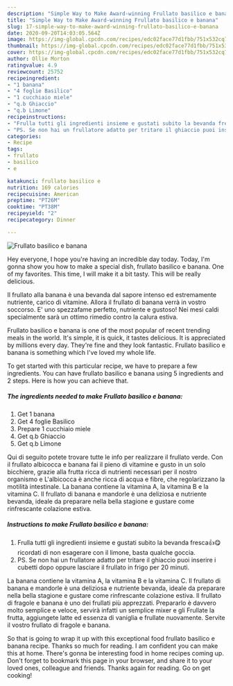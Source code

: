 ```yaml
---
description: "Simple Way to Make Award-winning Frullato basilico e banana"
title: "Simple Way to Make Award-winning Frullato basilico e banana"
slug: 17-simple-way-to-make-award-winning-frullato-basilico-e-banana
date: 2020-09-20T14:03:05.564Z
image: https://img-global.cpcdn.com/recipes/edc02face77d1fbb/751x532cq70/frullato-basilico-e-banana-recipe-main-photo.jpg
thumbnail: https://img-global.cpcdn.com/recipes/edc02face77d1fbb/751x532cq70/frullato-basilico-e-banana-recipe-main-photo.jpg
cover: https://img-global.cpcdn.com/recipes/edc02face77d1fbb/751x532cq70/frullato-basilico-e-banana-recipe-main-photo.jpg
author: Ollie Morton
ratingvalue: 4.9
reviewcount: 25752
recipeingredient:
- "1 banana"
- "4 foglie Basilico"
- "1 cucchiaio miele"
- "q.b Ghiaccio"
- "q.b Limone"
recipeinstructions:
- "Frulla tutti gli ingredienti insieme e gustati subito la bevanda fresca👍😋 ricordati di non esagerare con il limone, basta qualche goccia."
- "PS. Se non hai un frullatore adatto per tritare il ghiaccio puoi inserire i cubetti dopo oppure lasciare il frullato in frigo per 20 minuti."
categories:
- Recipe
tags:
- frullato
- basilico
- e

katakunci: frullato basilico e 
nutrition: 169 calories
recipecuisine: American
preptime: "PT26M"
cooktime: "PT38M"
recipeyield: "2"
recipecategory: Dinner

---
```



![Frullato basilico e banana](https://img-global.cpcdn.com/recipes/edc02face77d1fbb/751x532cq70/frullato-basilico-e-banana-recipe-main-photo.jpg)

Hey everyone, I hope you're having an incredible day today. Today, I'm gonna show you how to make a special dish, frullato basilico e banana. One of my favorites. This time, I will make it a bit tasty. This will be really delicious.

Il frullato alla banana è una bevanda dal sapore intenso ed estremamente nutriente, carico di vitamine. Allora il frullato di banana verrà in vostro soccorso. E&#39; uno spezzafame perfetto, nutriente e gustoso! Nei mesi caldi specialmente sarà un ottimo rimedio contro la calura estiva.

Frullato basilico e banana is one of the most popular of recent trending meals in the world. It's simple, it is quick, it tastes delicious. It is appreciated by millions every day. They're fine and they look fantastic. Frullato basilico e banana is something which I've loved my whole life.


To get started with this particular recipe, we have to prepare a few ingredients. You can have frullato basilico e banana using 5 ingredients and 2 steps. Here is how you can achieve that.

<!--inarticleads1-->

##### The ingredients needed to make Frullato basilico e banana:

1. Get 1 banana
1. Get 4 foglie Basilico
1. Prepare 1 cucchiaio miele
1. Get q.b Ghiaccio
1. Get q.b Limone


Qui di seguito potete trovare tutte le info per realizzare il frullato verde. Con il frullato albicocca e banana fai il pieno di vitamine e gusto in un solo bicchiere, grazie alla frutta ricca di nutrienti necessari per il nostro organismo e L&#39;albicocca è anche ricca di acqua e fibre, che regolarizzano la motilità intestinale. La banana contiene la vitamina A, la vitamina B e la vitamina C. Il frullato di banana e mandorle è una deliziosa e nutriente bevanda, ideale da preparare nella bella stagione e gustare come rinfrescante colazione estiva. 

<!--inarticleads2-->

##### Instructions to make Frullato basilico e banana:

1. Frulla tutti gli ingredienti insieme e gustati subito la bevanda fresca👍😋 ricordati di non esagerare con il limone, basta qualche goccia.
1. PS. Se non hai un frullatore adatto per tritare il ghiaccio puoi inserire i cubetti dopo oppure lasciare il frullato in frigo per 20 minuti.


La banana contiene la vitamina A, la vitamina B e la vitamina C. Il frullato di banana e mandorle è una deliziosa e nutriente bevanda, ideale da preparare nella bella stagione e gustare come rinfrescante colazione estiva. Il frullato di fragole e banana è uno dei frullati più apprezzati. Prepararlo è davvero molto semplice e veloce, servirà infatti un semplice mixer e gli Frullate la frutta, aggiungete latte ed essenza di vaniglia e frullate nuovamente. Servite il vostro frullato di fragole e banana. 

So that is going to wrap it up with this exceptional food frullato basilico e banana recipe. Thanks so much for reading. I am confident you can make this at home. There's gonna be interesting food in home recipes coming up. Don't forget to bookmark this page in your browser, and share it to your loved ones, colleague and friends. Thanks again for reading. Go on get cooking!
